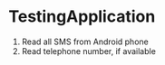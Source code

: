TestingApplication
==================

1. Read all SMS from Android phone
2. Read telephone number, if available
